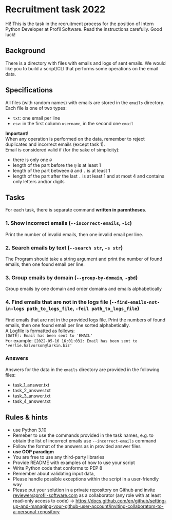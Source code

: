 # Recruitment task 2022
Hi!
This is the task in the recruitment process for the position of Intern Python Developer at Profil Software. Read the instructions carefully.
Good luck!
## Background
There is a directory with files with emails and logs of sent emails. We would like you to build a script/CLI that performs some operations on the email data.

## Specifications
All files (with random names) with emails are stored in the `emails` directory. Each file is one of two types:
- `txt`: one email per line
- `csv`: in the first column `username`, in the second one `email`

**Important!**  
When any operation is performed on the data, remember to reject duplicates and incorrect emails (except task 1).  
Email is considered valid if (for the sake of simplicity):
- there is only one `@`
- length of the part before the `@` is at least 1
- length of the part between `@`  and `.` is at least 1
- length of the part after the last `.` is at least 1 and at most 4 and contains only letters and/or digits

## Tasks
For each task, there is separate command **written in parentheses**.
### 1. Show incorrect emails (`--incorrect-emails`, `-ic`)
Print the number of invalid emails, then one invalid email per line.
### 2. Search emails by text (`--search str`, `-s str`)
The Program should take a string argument and print the number of found emails, then one found email per line.
### 3. Group emails by domain (`--group-by-domain`, `-gbd`)
Group emails by one domain and order domains and emails alphabetically
### 4. Find emails that are not in the logs file (`--find-emails-not-in-logs path_to_logs_file`, `-feil path_to_logs_file`)
Find emails that are not in the provided logs file. Print the numbers of found emails, then one found email per line sorted alphabetically.  
A Logfile is formatted as follows:  
`[DATE]: Email has been sent to 'EMAIL'`  
For example: `[2022-05-16 16:01:03]: Email has been sent to 'verlie.halvorson@larkin.biz'` 

### Answers
Answers for the data in the `emails` directory are provided in the following files:
- task_1_answer.txt
- task_2_answer.txt
- task_3_answer.txt
- task_4_answer.txt

## Rules & hints
- use Python 3.10
- Remeber to use the commands provided in the task names, e.g. to obtain the list of incorrect emails use `--incorrect-emails` command
- Follow the format of the answers as in provided answer files
- **use OOP paradigm**
- You are free to use any third-party libraries
- Provide README with examples of how to use your script
- Write Python code that conforms to PEP 8
- Remember about validating input data,
- Please handle possible exceptions within the script in a user-friendly way
- Please put your solution in a private repository on Github and invite reviewer@profil-software.com as a collaborator (any role with at least read-only access to code) -> https://docs.github.com/en/github/setting-up-and-managing-your-github-user-account/inviting-collaborators-to-a-personal-repository

